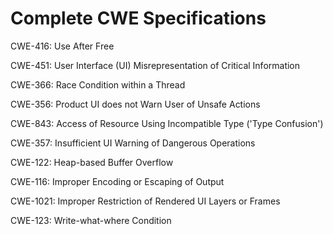 

# Complete CWE Specifications

CWE-416: Use After Free

CWE-451: User Interface (UI) Misrepresentation of Critical Information

CWE-366: Race Condition within a Thread

CWE-356: Product UI does not Warn User of Unsafe Actions

CWE-843: Access of Resource Using Incompatible Type ('Type Confusion')

CWE-357: Insufficient UI Warning of Dangerous Operations

CWE-122: Heap-based Buffer Overflow

CWE-116: Improper Encoding or Escaping of Output

CWE-1021: Improper Restriction of Rendered UI Layers or Frames

CWE-123: Write-what-where Condition